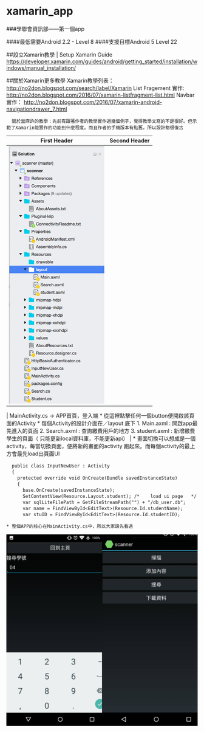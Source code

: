 # xamarin_app

###學聯會資訊部——第一個app

####最低需要Android 2.2 - Level 8
####支援目標Android 5 Level 22

##設立Xamarin教學 | Setup Xamarin Guide
https://developer.xamarin.com/guides/android/getting_started/installation/windows/manual_installation/

##關於Xamarin更多教學
Xamarin教學列表：http://no2don.blogspot.com/search/label/Xamarin
List Fragement 實作: http://no2don.blogspot.com/2016/07/xamarin-listfragment-list.html
Navbar 實作： http://no2don.blogspot.com/2016/07/xamarin-android-navigationdrawer_7.html

```
  關於當麻許的教學：先前有跟著作者的教學實作過幾個例子，覺得教學文寫的不是很好。但示範了Xamarin能實作的功能到什麼程度。而且作者的手機版本有點舊，所以設計都很復古
```

| First Header  | Second Header |
| ------------- | ------------- |
| ![Alt text](/readme_images/directory.png?raw=true "File directory")
  |
  MainActivity.cs -> APP首頁，登入端
    * 從這裡點擊任何一個button便開啟該頁面的Activity
    * 每個Activity的設計介面在／layout 底下
      1. Main.axml : 開啟app最先進入的頁面
      2. Search.axml : 查詢繳費用戶的地方
      3. student.axml : 新增繳費學生的頁面（ 只能更新local資料庫，不能更新api）
|
    * 畫面切換可以想成是一個activity，每當切換頁面，便將新的畫面的activity 跑起來。而每個activity的最上方會最先load出頁面UI
  ```
    public class InputNewUser : Activity
    {
      protected override void OnCreate(Bundle savedInstanceState)
      {
        base.OnCreate(savedInstanceState);
        SetContentView(Resource.Layout.student); /*    load ui page   */
        var sqlLiteFilePath = GetFileStreamPath("") + "/db_user.db";
        var name = FindViewById<EditText>(Resource.Id.studentName);
        var stuID = FindViewById<EditText>(Resource.Id.studentID);
  ```
    * 整個APP的核心在MainActivity.cs中，所以大家請先看過


  ![Alt text](/readme_images/app_ui.jpg?raw=true "App UI")
